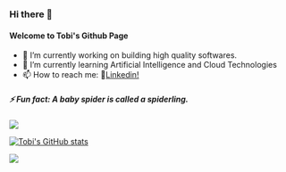 ### Hi there 👋
####  Welcome to Tobi's Github Page


- 🔭 I’m currently working on building high quality softwares.
- 🌱 I’m currently learning Artificial Intelligence and Cloud Technologies
- 📫 How to reach me:  📲[Linkedin!](https://www.linkedin.com/in/akintunlese-oluwatobi/)


<h5> ⚡ Fun fact: A baby spider is called a spiderling. </h5>
                      

<a href="https://github.com/anuraghazra/github-readme-stats">
  <img align="center" src="https://github-readme-stats.vercel.app/api?username=oluwatobi1&theme=midnight-purple&show_icons=true" />
</a>


[![Tobi's GitHub stats](https://github-readme-stats.vercel.app/api?username=oluwatobi1)](https://github.com/anuraghazra/github-readme-stats)

<a href="https://github.com/anuraghazra/github-readme-stats">
  <img align="center" src="https://github-readme-stats.vercel.app/api/top-langs/?username=oluwatobi1&layout=compact&langs_count=8" />
</a>

<!--
**oluwatobi1/oluwatobi1** is a ✨ _special_ ✨ repository because its `README.md` (this file) appears on your GitHub profile.

Here are some ideas to get you started:

- 🌱 I’m currently learning ...
- 🔭 I’m currently working on ...
- 👯 I’m looking to collaborate on ...
- 🤔 I’m looking for help with ...
- 💬 Ask me about ...
- 📫 How to reach me: ...
- 😄 Pronouns: ...
- ⚡ Fun fact: ...
-->
